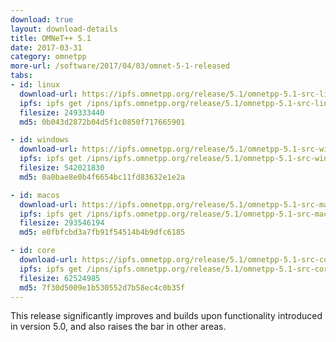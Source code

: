 ```yaml
---
download: true
layout: download-details
title: OMNeT++ 5.1
date: 2017-03-31
category: omnetpp
more-url: /software/2017/04/03/omnet-5-1-released
tabs:
- id: linux
  download-url: https://ipfs.omnetpp.org/release/5.1/omnetpp-5.1-src-linux.tgz
  ipfs: ipfs get /ipns/ipfs.omnetpp.org/release/5.1/omnetpp-5.1-src-linux.tgz
  filesize: 249333440
  md5: 0b043d2872b04d5f1c0850f717665901

- id: windows
  download-url: https://ipfs.omnetpp.org/release/5.1/omnetpp-5.1-src-windows.zip
  ipfs: ipfs get /ipns/ipfs.omnetpp.org/release/5.1/omnetpp-5.1-src-windows.zip
  filesize: 542021830
  md5: 0a0bae8e0b4f6654bc11fd83632e1e2a

- id: macos
  download-url: https://ipfs.omnetpp.org/release/5.1/omnetpp-5.1-src-macosx.tgz
  ipfs: ipfs get /ipns/ipfs.omnetpp.org/release/5.1/omnetpp-5.1-src-macosx.tgz
  filesize: 293546194
  md5: e0fbfcbd3a7fb91f54514b4b9dfc6185

- id: core
  download-url: https://ipfs.omnetpp.org/release/5.1/omnetpp-5.1-src-core.tgz
  ipfs: ipfs get /ipns/ipfs.omnetpp.org/release/5.1/omnetpp-5.1-src-core.tgz
  filesize: 62524985
  md5: 7f30d5009e1b530552d7b58ec4c0b35f
---
```


This release significantly improves and builds upon functionality introduced in version 5.0, and also raises the bar in other areas.
